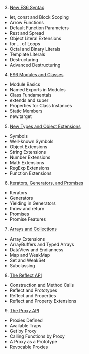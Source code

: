 3. [New ES6 Syntax](https://github.com/MABelanger/notes/tree/master/es6/ch1_2_3.md)
  * let, const and Block Scoping
  * Arrow Functions
  * Default Function Parameters
  * Rest and Spread
  * Object Literal Extensions
  * for ... of Loops
  * Octal and Binary Literals
  * Template Literals
  * Destructuring
  * Advanced Destructuring
4. [ES6 Modules and Classes](https://github.com/MABelanger/notes/tree/master/es6/ch4.md)
  * Module Basics
  * Named Exports in Modules
  * Class Fundamentals
  * extends and super
  * Properties for Class Instances
  * Static Members
  * new.target
5. [New Types and Object Extensions](https://github.com/MABelanger/notes/tree/master/es6/ch5.md)
  * Symbols
  * Well-known Symbols
  * Object Extensions
  * String Extensions
  * Number Extensions
  * Math Extensions
  * RegExp Extensions
  * Function Extensions
6. [Iterators, Generators, and Promises](https://github.com/MABelanger/notes/tree/master/es6/ch6.md)
  * Iterators
  * Generators
  * Yielding in Generators
  * throw and return
  * Promises
  * Promise Features
7. [Arrays and Collections](https://github.com/MABelanger/notes/tree/master/es6/ch7.md)
  * Array Extensions
  * ArrayBuffers and Typed Arrays
  * DataView and Endianness
  * Map and WeakMap
  * Set and WeakSet
  * Subclassing
8. [The Reflect API](https://github.com/MABelanger/notes/tree/master/es6/ch8.md)
  * Construction and Method Calls
  * Reflect and Prototypes
  * Reflect and Properties
  * Reflect and Property Extensions
9. [The Proxy API](https://github.com/MABelanger/notes/tree/master/es6/ch9.md)
  * Proxies Defined
  * Available Traps
  * Get by Proxy
  * Calling Functions by Proxy
  * A Proxy as a Prototype
  * Revocable Proxies
